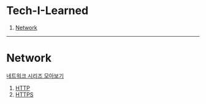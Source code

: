 # Tech-I-Learned
1. [Network](#network)
---


# Network
[네트워크 시리즈 모아보기](https://velog.io/@printver_2world/series/Network)
1. [HTTP](https://velog.io/@printver_2world/Network-HTTP)
2. [HTTPS](https://velog.io/@printver_2world/Network-HTTPS)
